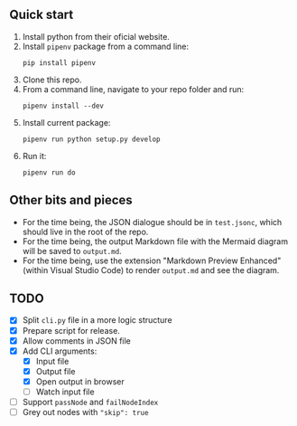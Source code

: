## Quick start

1. Install python from their oficial website.
2. Install `pipenv` package from a command line:
    ```
    pip install pipenv
    ```
3. Clone this repo.
4. From a command line, navigate to your repo folder and run:
    ```
    pipenv install --dev
    ```
5. Install current package:
    ```
    pipenv run python setup.py develop
    ```
6. Run it:
    ```
    pipenv run do
    ```

## Other bits and pieces
* For the time being, the JSON dialogue should be in `test.jsonc`, which should live in the root of the repo.
* For the time being, the output Markdown file with the Mermaid diagram will be saved to `output.md`.
* For the time being, use the extension "Markdown Preview Enhanced" (within Visual Studio Code) to render `output.md` and see the diagram.

## TODO
- [x] Split `cli.py` file in a more logic structure
- [x] Prepare script for release.
- [x] Allow comments in JSON file
- [x] Add CLI arguments:
  - [x] Input file
  - [x] Output file
  - [x] Open output in browser
  - [ ] Watch input file
- [ ] Support `passNode` and `failNodeIndex`
- [ ] Grey out nodes with `"skip": true`